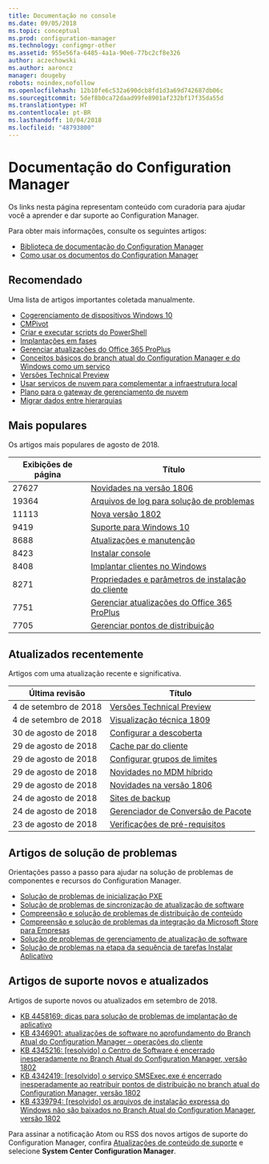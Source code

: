 ```yaml
---
title: Documentação no console
ms.date: 09/05/2018
ms.topic: conceptual
ms.prod: configuration-manager
ms.technology: configmgr-other
ms.assetid: 955e56fa-6485-4a1a-90e6-77bc2cf8e326
author: aczechowski
ms.author: aaroncz
manager: dougeby
robots: noindex,nofollow
ms.openlocfilehash: 12b10fe6c532a690dcb8fd1d3a69d742687db06c
ms.sourcegitcommit: 5def8b0ca72daad99fe8901af232bf17f35da55d
ms.translationtype: HT
ms.contentlocale: pt-BR
ms.lasthandoff: 10/04/2018
ms.locfileid: "48793800"
---
```

<!-- 
feature 1357546
This page displays in-console, under the Community workspace, Documentation node. 
-->


# <a name="configuration-manager-documentation"></a>Documentação do Configuration Manager
Os links nesta página representam conteúdo com curadoria para ajudar você a aprender e dar suporte ao Configuration Manager. 

Para obter mais informações, consulte os seguintes artigos:
- [Biblioteca de documentação do Configuration Manager](https://docs.microsoft.com/sccm)  
- [Como usar os documentos do Configuration Manager](https://docs.microsoft.com/sccm/core/understand/use-docs)



## <a name="recommended"></a>Recomendado 
Uma lista de artigos importantes coletada manualmente.

- [Cogerenciamento de dispositivos Windows 10](/sccm/core/clients/manage/co-management-overview)  
- [CMPivot](/sccm/core/servers/manage/cmpivot)  
- [Criar e executar scripts do PowerShell](/sccm/apps/deploy-use/create-deploy-scripts)  
- [Implantações em fases](/sccm/osd/deploy-use/create-phased-deployment-for-task-sequence)  
- [Gerenciar atualizações do Office 365 ProPlus](/sccm/sum/deploy-use/manage-office-365-proplus-updates)  
- [Conceitos básicos do branch atual do Configuration Manager e do Windows como um serviço](/sccm/core/understand/configuration-manager-and-windows-as-service)
- [Versões Technical Preview](/sccm/core/get-started/technical-preview)
- [Usar serviços de nuvem para complementar a infraestrutura local](/sccm/core/understand/use-cloud-services)
- [Plano para o gateway de gerenciamento de nuvem](/sccm/core/clients/manage/plan-cloud-management-gateway)
- [Migrar dados entre hierarquias](/sccm/core/migration/migrate-data-between-hierarchies)



## <a name="trending"></a>Mais populares
Os artigos mais populares de agosto de 2018.

| Exibições de página | Título | 
| ----- | ----- | 
| 27627 | [Novidades na versão 1806](/sccm/core/plan-design/changes/whats-new-in-version-1806) |
| 19364 | [Arquivos de log para solução de problemas](/sccm/core/plan-design/hierarchy/log-files) |
| 11113 | [Nova versão 1802](/sccm/core/plan-design/changes/whats-new-in-version-1802) |
| 9419 | [Suporte para Windows 10](/sccm/core/plan-design/configs/support-for-windows-10) |
| 8688 | [Atualizações e manutenção](/sccm/core/servers/manage/updates) |
| 8423 | [Instalar console](/sccm/core/servers/deploy/install/install-consoles) |
| 8408 | [Implantar clientes no Windows](/sccm/core/clients/deploy/deploy-clients-to-windows-computers) |
| 8271 | [Propriedades e parâmetros de instalação do cliente](/sccm/core/clients/deploy/about-client-installation-properties) |
| 7751 | [Gerenciar atualizações do Office 365 ProPlus](/sccm/sum/deploy-use/manage-office-365-proplus-updates) |
| 7705 | [Gerenciar pontos de distribuição](/sccm/core/servers/deploy/configure/install-and-configure-distribution-points) |



## <a name="recently-updated"></a>Atualizados recentemente
Artigos com uma atualização recente e significativa.

| Última revisão | Título | 
|-----|-----|
| 4 de setembro de 2018 | [Versões Technical Preview](/sccm/core/get-started/technical-preview) |
| 4 de setembro de 2018 | [Visualização técnica 1809](/sccm/core/get-started/capabilities-in-technical-preview-1809) |
| 30 de agosto de 2018 | [Configurar a descoberta](/sccm/core/servers/deploy/configure/configure-discovery-methods) |
| 29 de agosto de 2018 | [Cache par do cliente](/sccm/core/plan-design/hierarchy/client-peer-cache) |
| 29 de agosto de 2018 | [Configurar grupos de limites](/sccm/core/servers/deploy/configure/boundary-groups) |
| 29 de agosto de 2018 | [Novidades no MDM híbrido](/sccm/mdm/understand/whats-new-in-hybrid-mobile-device-management) |
| 29 de agosto de 2018 | [Novidades na versão 1806](/sccm/core/plan-design/changes/whats-new-in-version-1806) |
| 24 de agosto de 2018 | [Sites de backup](/sccm/core/servers/manage/backup-and-recovery) |
| 24 de agosto de 2018 | [Gerenciador de Conversão de Pacote](/sccm/apps/pcm/package-conversion-manager) |
| 23 de agosto de 2018 | [Verificações de pré-requisitos](/sccm/core/servers/deploy/install/list-of-prerequisite-checks) |



## <a name="troubleshooting-articles"></a>Artigos de solução de problemas
Orientações passo a passo para ajudar na solução de problemas de componentes e recursos do Configuration Manager.

- [Solução de problemas de inicialização PXE](https://support.microsoft.com/help/10082)
- [Solução de problemas de sincronização de atualização de software](https://support.microsoft.com/help/10059)
- [Compreensão e solução de problemas de distribuição de conteúdo](https://support.microsoft.com/help/4000401)
- [Compreensão e solução de problemas da integração da Microsoft Store para Empresas](https://support.microsoft.com/help/4010214)
- [Solução de problemas de gerenciamento de atualização de software](https://support.microsoft.com/help/10680)
- [Solução de problemas na etapa da sequência de tarefas Instalar Aplicativo](https://support.microsoft.com/help/18408/)



## <a name="new-and-updated-support-articles"></a>Artigos de suporte novos e atualizados
Artigos de suporte novos ou atualizados em setembro de 2018.

- [KB 4458169: dicas para solução de problemas de implantação de aplicativo](https://support.microsoft.com/help/4458169)  
- [KB 4346901: atualizações de software no aprofundamento do Branch Atual do Configuration Manager – operações do cliente](https://support.microsoft.com/help/4346901)  
- [KB 4345216: [resolvido] o Centro de Software é encerrado inesperadamente no Branch Atual do Configuration Manager, versão 1802](https://support.microsoft.com/help/4345216)  
- [KB 4342419: [resolvido] o serviço SMSExec.exe é encerrado inesperadamente ao reatribuir pontos de distribuição no branch atual do Configuration Manager, versão 1802](https://support.microsoft.com/help/4342419)  
- [KB 4339794: [resolvido] os arquivos de instalação expressa do Windows não são baixados no Branch Atual do Configuration Manager, versão 1802](https://support.microsoft.com/help/4339794)  


Para assinar a notificação Atom ou RSS dos novos artigos de suporte do Configuration Manager, confira [Atualizações de conteúdo de suporte](https://support.microsoft.com/help/4089498/) e selecione **System Center Configuration Manager**.  

